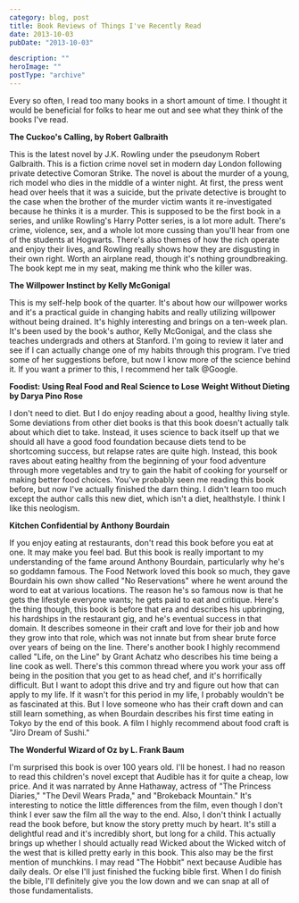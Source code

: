 ```yaml
---
category: blog, post
title: Book Reviews of Things I've Recently Read
date: 2013-10-03
pubDate: "2013-10-03"

description: ""
heroImage: ""
postType: "archive"
---
```


Every so often, I read too many books in a short amount of time. I thought it would be beneficial for folks to hear me out and see what they think of the books I've read.

**The Cuckoo's Calling, by Robert Galbraith**

This is the latest novel by J.K. Rowling under the pseudonym Robert Galbraith. This is a fiction crime novel set in modern day London following private detective Comoran Strike. The novel is about the murder of a young, rich model who dies in the middle of a winter night. At first, the press went head over heels that it was a suicide, but the private detective is brought to the case when the brother of the murder victim wants it re-investigated because he thinks it is a murder. This is supposed to be the first book in a series, and unlike Rowling's Harry Potter series, is a lot more adult. There's crime, violence, sex, and a whole lot more cussing than you'll hear from one of the students at Hogwarts. There's also themes of how the rich operate and enjoy their lives, and Rowling really shows how they are disgusting in their own right. Worth an airplane read, though it's nothing groundbreaking. The book kept me in my seat, making me think who the killer was.

**The Willpower Instinct by Kelly McGonigal**

This is my self-help book of the quarter. It's about how our willpower works and it's a practical guide in changing habits and really utilizing willpower without being drained. It's highly interesting and brings on a ten-week plan. It's been used by the book's author, Kelly McGonigal, and the class she teaches undergrads and others at Stanford. I'm going to review it later and see if I can actually change one of my habits through this program. I've tried some of her suggestions before, but now I know more of the science behind it. If you want a primer to this, I recommend her talk @Google.

**Foodist: Using Real Food and Real Science to Lose Weight Without Dieting by Darya Pino Rose**

I don't need to diet. But I do enjoy reading about a good, healthy living style. Some deviations from other diet books is that this book doesn't actually talk about which diet to take. Instead, it uses science to back itself up that we should all have a good food foundation because diets tend to be shortcoming success, but relapse rates are quite high. Instead, this book raves about eating healthy from the beginning of your food adventure through more vegetables and try to gain the habit of cooking for yourself or making better food choices. You've probably seen me reading this book before, but now I've actually finished the darn thing. I didn't learn too much except the author calls this new diet, which isn't a diet, healthstyle. I think I like this neologism.

**Kitchen Confidential by Anthony Bourdain**

If you enjoy eating at restaurants, don't read this book before you eat at one. It may make you feel bad. But this book is really important to my understanding of the fame around Anthony Bourdain, particularly why he's so goddamn famous. The Food Network loved this book so much, they gave Bourdain his own show called "No Reservations" where he went around the word to eat at various locations. The reason he's so famous now is that he gets the lifestyle everyone wants; he gets paid to eat and critique. Here's the thing though, this book is before that era and describes his upbringing, his hardships in the restaurant gig, and he's eventual success in that domain. It describes someone in their craft and love for their job and how they grow into that role, which was not innate but from shear brute force over years of being on the line. There's another book I highly recommend called "Life, on the Line" by Grant Achatz who describes his time being a line cook as well. There's this common thread where you work your ass off being in the position that you get to as head chef, and it's horrifically difficult. But I want to adopt this drive and try and figure out how that can apply to my life. If it wasn't for this period in my life, I probably wouldn't be as fascinated at this. But I love someone who has their craft down and can still learn something, as when Bourdain describes his first time eating in Tokyo by the end of this book. A film I highly recommend about food craft is "Jiro Dream of Sushi."

**The Wonderful Wizard of Oz by L. Frank Baum**

I'm surprised this book is over 100 years old. I'll be honest. I had no reason to read this children's novel except that Audible has it for quite a cheap, low price. And it was narrated by Anne Hathaway, actress of "The Princess Diaries," "The Devil Wears Prada," and "Brokeback Mountain." It's interesting to notice the little differences from the film, even though I don't think I ever saw the film all the way to the end. Also, I don't think I actually read the book before, but know the story pretty much by heart. It's still a delightful read and it's incredibly short, but long for a child. This actually brings up whether I should actually read Wicked about the Wicked witch of the west that is killed pretty early in this book. This also may be the first mention of munchkins. I may read "The Hobbit" next because Audible has daily deals. Or else I'll just finished the fucking bible first. When I do finish the bible, I'll definitely give you the low down and we can snap at all of those fundamentalists.
